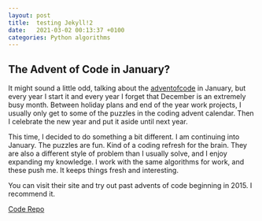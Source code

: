 ```yaml
---
layout: post
title:  testing Jekyll!2
date:   2021-03-02 00:13:37 +0100
categories: Python algorithms
---
```


## The Advent of Code in January? 

It might sound a little odd, talking about the [adventofcode][adventofcode] in January, but every year I start it and every year I forget that December is an extremely busy month. Between holiday plans and end of the year work projects, I usually only get to some of the puzzles in the coding advent calendar. Then I celebrate the new year and put it aside until next year. 

This time, I decided to do something a bit different. I am continuing into January. The puzzles are fun. Kind of a coding refresh for the brain. They are also a different style of problem than I usually solve, and I enjoy expanding my knowledge. I work with the same algorithms for work, and these push me. It keeps things fresh and interesting. 

You can visit their site and try out past advents of code beginning in 2015. I recommend it.

[Code Repo][code-repo]

[adventofcode]: https://adventofcode.com/
[code-repo]: https://github.com/megpay/advent-of-code-2021